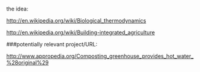 the idea:

http://en.wikipedia.org/wiki/Biological_thermodynamics

http://en.wikipedia.org/wiki/Building-integrated_agriculture

###potentially relevant project/URL:

http://www.appropedia.org/Composting_greenhouse_provides_hot_water_%28original%29
